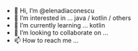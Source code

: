 - 👋 Hi, I’m @elenadiaconescu
- 👀 I’m interested in ... java / kotlin / others
- 🌱 I’m currently learning ... kotlin
- 💞️ I’m looking to collaborate on ...
- 📫 How to reach me ... 

<!---
elenadiaconescu/elenadiaconescu is a ✨ special ✨ repository because its `README.md` (this file) appears on your GitHub profile.
You can click the Preview link to take a look at your changes.
--->
